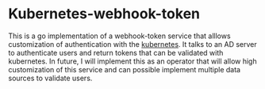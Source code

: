 # Kubernetes-webhook-token

This is a go implementation of a webhook-token service that alllows customization of authentication with the [kubernetes](https://kubernetes.io/docs/reference/access-authn-authz/webhook/). It talks to an AD server to authenticate users and return tokens that can be validated with kubernetes.
In future, I will implement this as an operator that will allow high customization of this service and can possible implement multiple data sources to validate users.
